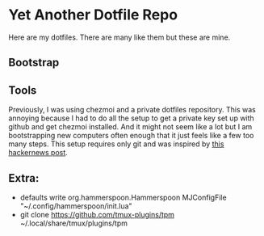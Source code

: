 # Yet Another Dotfile Repo

Here are my dotfiles. There are many like them but these are mine.

## Bootstrap

## Tools
Previously, I was using chezmoi and a private dotfiles repository. This was annoying because I had to do all the setup to get a private key set up with github and get chezmoi installed. And it might not seem like a lot but I am bootstrapping new computers often enough that it just feels like a few too many steps. This setup requires only git and was inspired by [this hackernews post](https://news.ycombinator.com/item?id=11071754).

## Extra:
- defaults write org.hammerspoon.Hammerspoon MJConfigFile "~/.config/hammerspoon/init.lua"
- git clone https://github.com/tmux-plugins/tpm ~/.local/share/tmux/plugins/tpm

